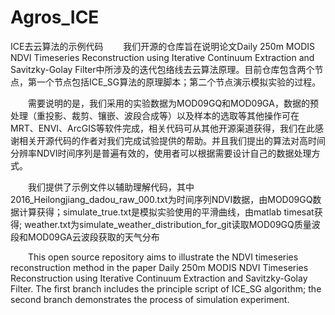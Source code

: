 # Agros_ICE
 ICE去云算法的示例代码
&emsp;&emsp;我们开源的仓库旨在说明论文Daily 250m MODIS NDVI Timeseries Reconstruction using Iterative Continuum Extraction and Savitzky-Golay Filter中所涉及的迭代包络线去云算法原理。目前仓库包含两个节点，第一个节点包括ICE_SG算法的原理脚本；第二个节点演示模拟实验的过程。


&emsp;&emsp;需要说明的是，我们采用的实验数据为MOD09GQ和MOD09GA，数据的预处理（重投影、裁剪、镶嵌、波段合成等）以及样本的选取等其他操作可在MRT、ENVI、ArcGIS等软件完成，相关代码可从其他开源渠道获得，我们在此感谢相关开源代码的作者对我们完成试验提供的帮助。并且我们提出的算法对高时间分辨率NDVI时间序列是普遍有效的，使用者可以根据需要设计自己的数据处理方式。


&emsp;&emsp;我们提供了示例文件以辅助理解代码，其中2016_Heilongjiang_dadou_raw_000.txt为时间序列NDVI数据，由MOD09GQ数据计算获得；simulate_true.txt是模拟实验使用的平滑曲线，由matlab timesat获得; weather.txt为simulate_weather_distribution_for_git读取MOD09GQ质量波段和MOD09GA云波段获取的天气分布


&emsp;&emsp;This open source repository aims to illustrate the NDVI timeseries reconstruction method in the paper Daily 250m MODIS NDVI Timeseries Reconstruction using Iterative Continuum Extraction and Savitzky-Golay Filter. The first branch includes the principle script of ICE_SG algorithm; the second branch demonstrates the process of simulation experiment.
